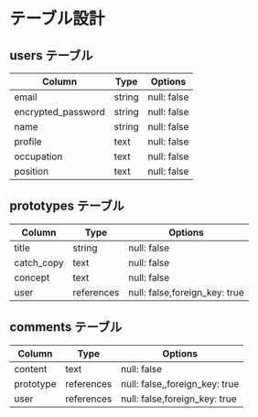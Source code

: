 # テーブル設計

## users テーブル

| Column             | Type   | Options     |
| ------------------ | ------ | ----------- |
| email              | string | null: false |
| encrypted_password | string | null: false |
| name               | string | null: false |
| profile            | text   | null: false |
| occupation         | text   | null: false |
| position           | text   | null: false |

## prototypes テーブル

| Column       | Type       | Options     |
| ------------ | ---------- | ----------- |
| title        | string     | null: false |
| catch_copy   | text       | null: false |
| concept      | text       | null: false |
| user         | references | null: false,foreign_key: true |

## comments テーブル

| Column       | Type       | Options     |
| ------------ | ---------- | ----------- |
| content      | text       | null: false |
| prototype    | references | null: false,,foreign_key: true |
| user         | references | null: false,foreign_key: true |